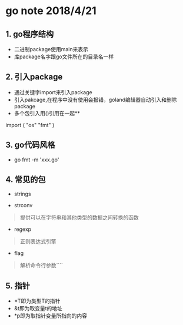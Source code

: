 # go note 2018/4/21


## 1. go程序结构
- 二进制package使用main来表示
- 库package名字跟go文件所在的目录名一样

## 2. 引入package
- 通过关键字import来引入package
- 引入pakcage,在程序中没有使用会报错，goland编辑器自动引入和删除package
- 多个包引入用()引用在一起**
> 
import (
	"os"
	"fmt"
)

## 3. go代码风格
-  go fmt -m 'xxx.go'


## 4. 常见的包

- strings

- strconv
> 提供可以在字符串和其他类型的数据之间转换的函数

- regexp
> 正则表达式引擎

- flag
> 解析命令行参数````

## 5. 指针
- *T即为类型T的指针
- &t即为取变量t的地址
- *p即为取指针变量所指向的内容

















